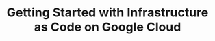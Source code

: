 ---
# Name of the event, <= 60 characters
title: Getting Started with Infrastructure as Code on Google Cloud
meta_desc: In this workshop, you will learn the core concepts needed to effectively deploy resources on Google Cloud with Pulumi.
meta_image:

# A featured webinar will display first in the list.
featured: false

# Webinars with unlisted as true will not be shown on the webinar list
unlisted: false

# Gated webinars will have a registration form and the user will need
# to fill out the form before viewing.
gated: true

# The layout of the landing page.
type: webinars

# External webinars will link to an external page instead of a webinar
# landing/registration page. If the webinar is external you will need
# set the 'block_external_search_index' flag to true so Google does not index
# the webinar page created.
external: false
block_external_search_index: false

# The url slug for the webinar landing page. If this is an external
# webinar, use the external URL as the value here.
url_slug: getting-started-with-iac-google-cloud

# Content for the left hand side section of the page.
main:
    # Webinar title.
    title: Getting Started with Infrastructure as Code on Google Cloud

    event_type: workshop # workshop | event

    # URL for embedding a URL for ungated webinars.
    youtube_url:

    # Sortable date. The datetime Hugo will use to sort the webinars in date order.
    sortable_date: 2024-04-24T09:00:00.000-07:00

    # Duration of the webinar.
    duration: 1 hour

    # "virtual" will be shown under "show virtual events only", otherwise shown as City, State (seattle, wa)
    location: virtual

    # Description of the webinar.
    description: |
        In this workshop, you will learn the fundamentals of infrastructure as code through guided exercises. You will be introduced to Pulumi, an infrastructure-as-code platform, where you can use familiar programming languages to provision modern cloud infrastructure.

        This workshop is designed to help new users become familiar with the core concepts needed to effectively deploy resources on Google Cloud. We will guide you through the Pulumi platform with diagrams and a series of labs to help accelerate your cloud projects.

    learn:
        - The basics of the Pulumi Programming Model
        - How to deploy resources on Google Cloud

    # The webinar presenters
    presenters:
        - name: Diana Esteves
          role: Solutions Architect, Pulumi
          photo: /images/team/diana-esteves.jpg
        - name: Jayson Smith
          role: Sr. Cloud Customer Engineer, Google

    # case-sensitive
    tags:
        level: Beginner # Beginner, Intermediate, Advanced
        topics: ["Google Cloud"]
        languages: []

# The right hand side form section.
form:
    # HubSpot form id.
    hubspot_form_id: 69fe7896-fa8e-4812-b76e-3436363ac4a2
    salesforce_campaign_id: 701PQ000008Z5OQYA0
---